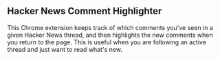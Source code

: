 ## Hacker News Comment Highlighter

This Chrome extension keeps track of which comments you've seen in a given Hacker News thread, and then highlights the new comments when you return to the page. This is useful when you are following an active thread and just want to read what's new.
